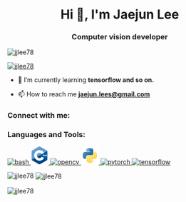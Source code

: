 <h1 align="center">Hi 👋, I'm Jaejun Lee</h1>
<h3 align="center">Computer vision developer</h3>

<p align="left"> <img src="https://komarev.com/ghpvc/?username=jjlee78&label=Profile%20views&color=0e75b6&style=flat" alt="jjlee78" /> </p>

<p align="left"> <a href="https://github.com/ryo-ma/github-profile-trophy"><img src="https://github-profile-trophy.vercel.app/?username=jjlee78" alt="jjlee78" /></a> </p>

- 🌱 I’m currently learning **tensorflow and so on.**

- 📫 How to reach me **jaejun.lees@gmail.com**

<h3 align="left">Connect with me:</h3>
<p align="left">
</p>

<h3 align="left">Languages and Tools:</h3>
<p align="left"> <a href="https://www.gnu.org/software/bash/" target="_blank" rel="noreferrer"> <img src="https://www.vectorlogo.zone/logos/gnu_bash/gnu_bash-icon.svg" alt="bash" width="40" height="40"/> </a> <a href="https://www.w3schools.com/cpp/" target="_blank" rel="noreferrer"> <img src="https://raw.githubusercontent.com/devicons/devicon/master/icons/cplusplus/cplusplus-original.svg" alt="cplusplus" width="40" height="40"/> </a> <a href="https://opencv.org/" target="_blank" rel="noreferrer"> <img src="https://www.vectorlogo.zone/logos/opencv/opencv-icon.svg" alt="opencv" width="40" height="40"/> </a> <a href="https://www.python.org" target="_blank" rel="noreferrer"> <img src="https://raw.githubusercontent.com/devicons/devicon/master/icons/python/python-original.svg" alt="python" width="40" height="40"/> </a> <a href="https://pytorch.org/" target="_blank" rel="noreferrer"> <img src="https://www.vectorlogo.zone/logos/pytorch/pytorch-icon.svg" alt="pytorch" width="40" height="40"/> </a> <a href="https://www.tensorflow.org" target="_blank" rel="noreferrer"> <img src="https://www.vectorlogo.zone/logos/tensorflow/tensorflow-icon.svg" alt="tensorflow" width="40" height="40"/> </a> </p>

<p><img align="left" src="https://github-readme-stats.vercel.app/api/top-langs?username=jjlee78&show_icons=true&locale=en&layout=compact" alt="jjlee78" /></p>

<p>&nbsp;<img align="center" src="https://github-readme-stats.vercel.app/api?username=jjlee78&show_icons=true&locale=en" alt="jjlee78" /></p>

<p><img align="center" src="https://github-readme-streak-stats.herokuapp.com/?user=jjlee78&" alt="jjlee78" /></p>
